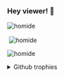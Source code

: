 ### Hey viewer! 👋


<p><img align="left" src="https://github-readme-stats.vercel.app/api/top-langs?username=homide&show_icons=true&theme=dark&locale=en&layout=compact" alt="homide" /></p>
<br>
<p>&nbsp;<img align="center" src="https://github-readme-stats.vercel.app/api?username=homide&show_icons=true&theme=dark&locale=en" alt="homide" /></p>

<p><img align="center" src="https://github-readme-streak-stats.herokuapp.com/?user=homide&theme=dark" alt="homide" /></p>
<details>
  <summary> Github trophies </summary>
      <p align="left"> <a href="https://github.com/ryo-ma/github-profile-trophy"><img src="https://github-profile-trophy.vercel.app/?username=homide" alt="homide" />       </a> </p>
</details>
